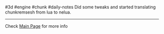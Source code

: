 #3d #engine #chunk #daily-notes
Did some tweaks and started translating chunkremsesh from lua to nelua.

---
Check [Main Page](README) for more info